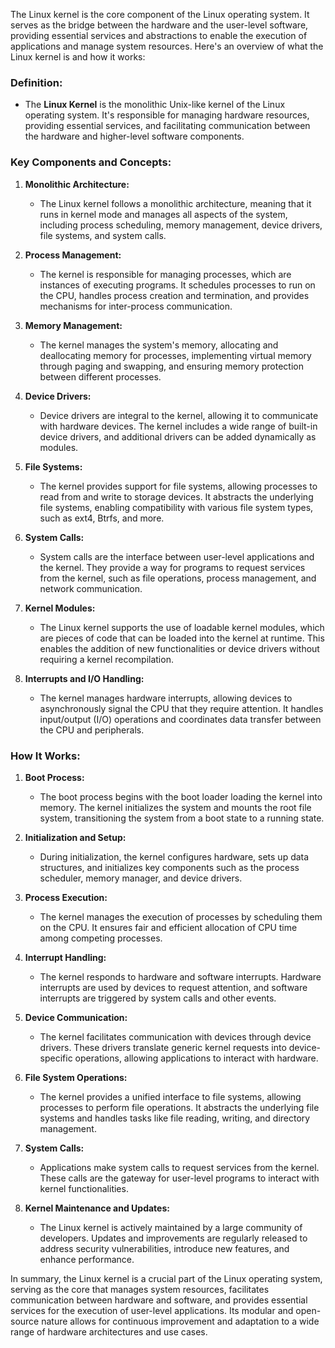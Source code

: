 The Linux kernel is the core component of the Linux operating system. It serves as the bridge between the hardware and the user-level software, providing essential services and abstractions to enable the execution of applications and manage system resources. Here's an overview of what the Linux kernel is and how it works:

### Definition:
- The **Linux Kernel** is the monolithic Unix-like kernel of the Linux operating system. It's responsible for managing hardware resources, providing essential services, and facilitating communication between the hardware and higher-level software components.

### Key Components and Concepts:

1. **Monolithic Architecture:**
   - The Linux kernel follows a monolithic architecture, meaning that it runs in kernel mode and manages all aspects of the system, including process scheduling, memory management, device drivers, file systems, and system calls.

2. **Process Management:**
   - The kernel is responsible for managing processes, which are instances of executing programs. It schedules processes to run on the CPU, handles process creation and termination, and provides mechanisms for inter-process communication.

3. **Memory Management:**
   - The kernel manages the system's memory, allocating and deallocating memory for processes, implementing virtual memory through paging and swapping, and ensuring memory protection between different processes.

4. **Device Drivers:**
   - Device drivers are integral to the kernel, allowing it to communicate with hardware devices. The kernel includes a wide range of built-in device drivers, and additional drivers can be added dynamically as modules.

5. **File Systems:**
   - The kernel provides support for file systems, allowing processes to read from and write to storage devices. It abstracts the underlying file systems, enabling compatibility with various file system types, such as ext4, Btrfs, and more.

6. **System Calls:**
   - System calls are the interface between user-level applications and the kernel. They provide a way for programs to request services from the kernel, such as file operations, process management, and network communication.

7. **Kernel Modules:**
   - The Linux kernel supports the use of loadable kernel modules, which are pieces of code that can be loaded into the kernel at runtime. This enables the addition of new functionalities or device drivers without requiring a kernel recompilation.

8. **Interrupts and I/O Handling:**
   - The kernel manages hardware interrupts, allowing devices to asynchronously signal the CPU that they require attention. It handles input/output (I/O) operations and coordinates data transfer between the CPU and peripherals.

### How It Works:

1. **Boot Process:**
   - The boot process begins with the boot loader loading the kernel into memory. The kernel initializes the system and mounts the root file system, transitioning the system from a boot state to a running state.

2. **Initialization and Setup:**
   - During initialization, the kernel configures hardware, sets up data structures, and initializes key components such as the process scheduler, memory manager, and device drivers.

3. **Process Execution:**
   - The kernel manages the execution of processes by scheduling them on the CPU. It ensures fair and efficient allocation of CPU time among competing processes.

4. **Interrupt Handling:**
   - The kernel responds to hardware and software interrupts. Hardware interrupts are used by devices to request attention, and software interrupts are triggered by system calls and other events.

5. **Device Communication:**
   - The kernel facilitates communication with devices through device drivers. These drivers translate generic kernel requests into device-specific operations, allowing applications to interact with hardware.

6. **File System Operations:**
   - The kernel provides a unified interface to file systems, allowing processes to perform file operations. It abstracts the underlying file systems and handles tasks like file reading, writing, and directory management.

7. **System Calls:**
   - Applications make system calls to request services from the kernel. These calls are the gateway for user-level programs to interact with kernel functionalities.

8. **Kernel Maintenance and Updates:**
   - The Linux kernel is actively maintained by a large community of developers. Updates and improvements are regularly released to address security vulnerabilities, introduce new features, and enhance performance.

In summary, the Linux kernel is a crucial part of the Linux operating system, serving as the core that manages system resources, facilitates communication between hardware and software, and provides essential services for the execution of user-level applications. Its modular and open-source nature allows for continuous improvement and adaptation to a wide range of hardware architectures and use cases.